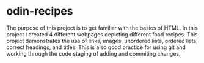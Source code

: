 # odin-recipes

The purpose of this project is to get familiar with the basics of HTML. 
In this project I created 4 different webpages depicting different food recipes. 
This project demonstrates the use of links, images, unordered lists, ordered lists, correct headings, and titles. This is also good practice for using git and working through the code staging of adding and commiting changes. 